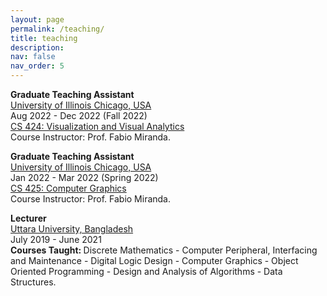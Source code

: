 ```yaml
---
layout: page
permalink: /teaching/
title: teaching
description:
nav: false
nav_order: 5
---
```


<strong>Graduate Teaching Assistant</strong><br>
<a href="#https://www.uic.edu/">University of Illinois Chicago, USA</a><br>
Aug 2022 - Dec 2022 (Fall 2022)<br>
<a href="https://fmiranda.me/courses/cs424-fall-2022/">CS 424: Visualization and Visual Analytics<a/><br>
Course Instructor: Prof. Fabio Miranda.<br>

<strong>Graduate Teaching Assistant</strong><br>
<a href="#https://www.uic.edu/">University of Illinois Chicago, USA</a><br>
Jan 2022 - Mar 2022 (Spring 2022)<br>
<a href="https://fmiranda.me/courses/cs425-spring-2022/">CS 425: Computer Graphics<a/><br>
Course Instructor: Prof. Fabio Miranda.<br>

<strong>Lecturer</strong><br>
<a href="#https://uttarauniversity.edu.bd/">Uttara University, Bangladesh</a><br>
July 2019 - June 2021<br>
<strong>Courses Taught: </strong>
Discrete Mathematics -
Computer Peripheral, Interfacing and Maintenance -
Digital Logic Design -
Computer Graphics -
Object Oriented Programming -
Design and Analysis of Algorithms -
Data Structures.
